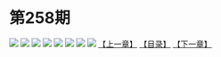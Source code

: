 # 第258期
![](https://mao.mhtupian.com/uploads/img/7563/269990/manhua_12_20161119_2016111915063890730.jpg)
![](https://mao.mhtupian.com/uploads/img/7563/269990/manhua_12_20161119_2016111915064883276.jpg)
![](https://mao.mhtupian.com/uploads/img/7563/269990/manhua_12_20161119_2016111915065885270.jpg)
![](https://mao.mhtupian.com/uploads/img/7563/269990/manhua_12_20161119_2016111915071195061.jpg)
![](https://mao.mhtupian.com/uploads/img/7563/269990/manhua_12_20161119_2016111915073327600.jpg)
![](https://mao.mhtupian.com/uploads/img/7563/269990/manhua_12_20161119_2016111915074342761.jpg)
![](https://mao.mhtupian.com/uploads/img/7563/269990/manhua_12_20161119_2016111915075340075.jpg)
![](https://mao.mhtupian.com/uploads/img/7563/269990/manhua_12_20161119_2016111915080334494.jpg)
[【上一章】](./24.md)
[【目录】](./README.md)
[【下一章】](./26.md)
